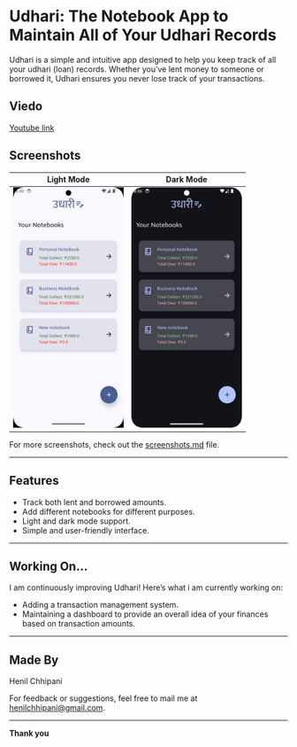 # Udhari: The Notebook App to Maintain All of Your Udhari Records

Udhari is a simple and intuitive app designed to help you keep track of all your udhari (loan) records. Whether you’ve lent money to someone or borrowed it, Udhari ensures you never lose track of your transactions.

## Viedo
[Youtube link](https://youtu.be/5X0QFZvolsg?si=S2NYCSRB9_IZmA9T)

## Screenshots

| Light Mode                                                                       | Dark Mode                                                                        |
|----------------------------------------------------------------------------------|----------------------------------------------------------------------------------|
| <img src="screenshot/newUi1.jpg" alt="Personal Notebook Screenshot" width="200"> | <img src="screenshot/newUi2.png" alt="Business Notebook Screenshot" width="200"> |

For more screenshots, check out the [screenshots.md](SCREENSHOT.md) file.

---

## Features
- Track both lent and borrowed amounts.
- Add different notebooks for different purposes.
- Light and dark mode support.
- Simple and user-friendly interface.

---

## Working On...
I am continuously improving Udhari! Here’s what i am currently working on:
- Adding a transaction management system.
- Maintaining a dashboard to provide an overall idea of your finances based on transaction amounts.

---

## Made By
Henil Chhipani

For feedback or suggestions, feel free to mail me at [henilchhipani@gmail.com](mailto:henilchhipani@gmail.com).

---

**Thank you**
